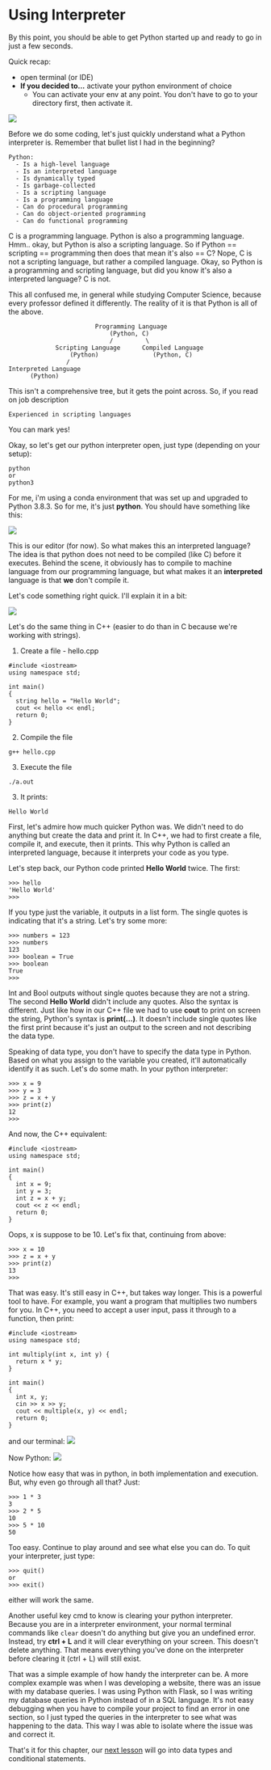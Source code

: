 # Using Interpreter

By this point, you should be able to get Python started up and ready to go in just a few seconds.

Quick recap:
- open terminal (or IDE)
- **If you decided to...** activate your python environment of choice
  - You can activate your env at any point. You don't have to go to your directory first, then activate it.

![](Images/activate.png)

Before we do some coding, let's just quickly understand what a Python interpreter is. Remember that bullet list I had in the beginning?
```
Python:
  - Is a high-level language
  - Is an interpreted language
  - Is dynamically typed
  - Is garbage-collected
  - Is a scripting language
  - Is a programming language
  - Can do procedural programming
  - Can do object-oriented programming
  - Can do functional programming
```

C is a programming language. Python is also a programming language. Hmm.. okay, but Python is also a scripting language.
So if Python == scripting == programming then does that mean it's also == C?
Nope, C is not a scripting language, but rather a compiled language.
Okay, so Python is a programming and scripting language, but did you know it's also a interpreted language? C is not.

This all confused me, in general while studying Computer Science, because every professor defined it differently. The reality of it is that Python is all of the above.

```
                        Programming Language             
                            (Python, C)
                            /         \
             Scripting Language      Compiled Language
                 (Python)               (Python, C)
                /
Interpreted Language
      (Python)
```

This isn't a comprehensive tree, but it gets the point across. So, if you read on job description
```
Experienced in scripting languages
```
You can mark yes!

Okay, so let's get our python interpreter open, just type (depending on your setup):
```
python
or
python3
```
For me, i'm using a conda environment that was set up and upgraded to Python 3.8.3. So for me, it's just **python**. You should have something like this:

![](Images/interpreter.png)

This is our editor (for now). So what makes this an interpreted language? The idea is that python does not need to be compiled (like C) before it executes. Behind the scene, it obviously has to compile to machine language from our programming language, but what makes it an **interpreted** language is that **we** don't compile it.

Let's code something right quick. I'll explain it in a bit:

![](Images/hello.png)

Let's do the same thing in C++ (easier to do than in C because we're working with strings).
1. Create a file - hello.cpp
```
#include <iostream>
using namespace std;

int main()
{
  string hello = "Hello World";
  cout << hello << endl;
  return 0;
}
```
2. Compile the file
```
g++ hello.cpp
```
3. Execute the file
```
./a.out
```
3. It prints:
```
Hello World
```

First, let's admire how much quicker Python was. We didn't need to do anything but create the data and print it. In C++, we had to first create a file, compile it, and execute, then it prints. This why Python is called an interpreted language, because it interprets your code as you type.

Let's step back, our Python code printed **Hello World** twice. The first:
```
>>> hello
'Hello World'
>>>
```
If you type just the variable, it outputs in a list form. The single quotes is indicating that it's a string. Let's try some more:
```
>>> numbers = 123
>>> numbers
123
>>> boolean = True
>>> boolean
True
>>>
```
Int and Bool outputs without single quotes because they are not a string. The second **Hello World** didn't include any quotes. Also the syntax is different. Just like how in our C++ file we had to use **cout** to print on screen the string, Python's syntax is **print(...)**. It doesn't include single quotes like the first print because it's just an output to the screen and not describing the data type.

Speaking of data type, you don't have to specify the data type in Python. Based on what you assign to the variable you created, it'll automatically identify it as such. Let's do some math. In your python interpreter:
```
>>> x = 9
>>> y = 3
>>> z = x + y
>>> print(z)
12
>>>
```
And now, the C++ equivalent:
```
#include <iostream>
using namespace std;

int main()
{
  int x = 9;
  int y = 3;
  int z = x + y;
  cout << z << endl;
  return 0;
}
```
Oops, x is suppose to be 10. Let's fix that, continuing from above:
```
>>> x = 10
>>> z = x + y
>>> print(z)
13
>>>
```
That was easy. It's still easy in C++, but takes way longer. This is a powerful tool to have. For example, you want a program that multiplies two numbers for you. In C++, you need to accept a user input, pass it through to a function, then print:
```
#include <iostream>
using namespace std;

int multiply(int x, int y) {
  return x * y;
}

int main()
{
  int x, y;
  cin >> x >> y;
  cout << multiple(x, y) << endl;
  return 0;
}
```
and our terminal:
![](Images/multiply.png)

Now Python:
![](Images/multiplyP.png)

Notice how easy that was in python, in both implementation and execution. But, why even go through all that? Just:
```
>>> 1 * 3
3
>>> 2 * 5
10
>>> 5 * 10
50
```
Too easy. Continue to play around and see what else you can do. To quit your interpreter, just type:
```
>>> quit()
or
>>> exit()
```
either will work the same.

Another useful key cmd to know is clearing your python interpreter. Because you are in a interpreter environment, your normal terminal commands like ``clear`` doesn't do anything but give you an undefined error. Instead, try **ctrl + L** and it will clear everything on your screen. This doesn't delete anything. That means everything you've done on the interpreter before clearing it (ctrl + L) will still exist.

That was a simple example of how handy the interpreter can be. A more complex example was when I was developing a website, there was an issue with my database queries. I was using Python with Flask, so I was writing my database queries in Python instead of in a SQL language. It's not easy debugging when you have to compile your project to find an error in one section, so I just typed the queries in the interpreter to see what was happening to the data. This way I was able to isolate where the issue was and correct it.

That's it for this chapter, our [next lesson](../Python%20Basics/Data_Types.md) will go into data types and conditional statements.
